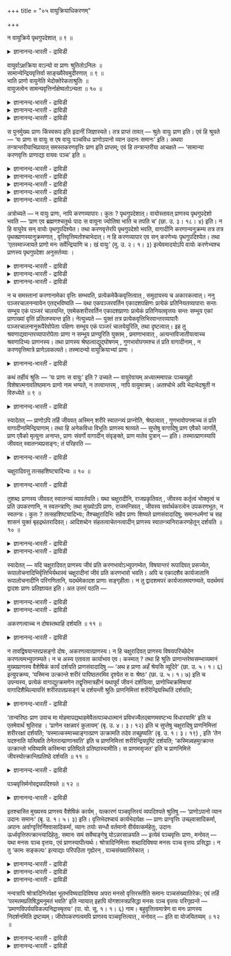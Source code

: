 +++
title = "०५ वायुक्रियाधिकरणम्"

+++

न वायुक्रिये पृथगुपदेशात् ॥ ९ ॥  
<details><summary>ज्ञानानन्द-भारती - द्राविडी</summary>

न वायुक्रिये प्रुदगुबदेसात् ॥ ९ ॥
</details>

वायुर्वाऽक्षक्रिया वाऽन्यो वा प्राणः श्रुतितोऽनिलः ॥  
सामान्येन्द्रियवृत्तिर्वा साङ्ख्यैरेवमुदीरणात् ॥ ९ ॥  
भाति प्राणो वायुनेति भेदोक्तेरेकताश्रुतिः ॥  
वायुजत्वेन सामन्यवृत्तिर्नाक्षेष्वतोऽन्यता ॥ १० ॥  
<details><summary>ज्ञानानन्द-भारती - द्राविडी</summary>

--वैयासिग न्यायमाला
</details>

<details><summary>ज्ञानानन्द-भारती - द्राविडी</summary>

पिराणऩ् ऎऩ्बदु वायुवेदाऩा? अल्लदु इन्दिरि यङ्गळिऩ् सेष्टैया? अल्लदु वेऱु एदेऩुमा? सुरुदि वाक्कियत्तिऩाल्, वायु ताऩ् अल्लदु साङ्गियर् इव्विदम् सॊल्वदाल्, इन्दिरियङ्गळुडैय पॊदुवाऩ सॆय्गै यायिरुक्कलाम्।
</details>

<details><summary>ज्ञानानन्द-भारती - द्राविडी</summary>

“पिराणऩ् वायुविऩाल् पिरगासिक्किऱदु" ऎऩ्ऱु वेऱुबडुत्तिच् चॊल्लियिरुप्पदाल्, ऒऩ्ऱागच् चॊल्लुम् सुरुदि वायुवि लिरुन्दु उण्डागुम् तऩ्मैयाल् (ऎऩ्ऱु वैत्तुक् कॊळ्ळ वेण्डुम्)। इन्दिरियङ्गळिडत्तिल् पॊदुवाऩ सॆयल् किडैयादु। आगैयाल् वेऱु ताऩ्।
</details>

स पुनर्मुख्यः प्राणः किंस्वरूप इति इदानीं जिज्ञास्यते। तत्र प्राप्तं तावत् — श्रुतेः वायुः प्राण इति। एवं हि श्रूयते — ‘यः प्राणः स वायुः स एष वायुः पञ्चविधः प्राणोऽपानो व्यान उदानः समानः’ इति। अथवा तन्त्रान्तरीयाभिप्रायात् समस्तकरणवृत्तिः प्राण इति प्राप्तम्; एवं हि तन्त्रान्तरीया आचक्षते — ‘सामान्या करणवृत्तिः प्राणाद्या वायवः पञ्च’ इति ॥

<details><summary>ज्ञानानन्द-भारती - द्राविडी</summary>

(पुल्लाङ्गुऴलिऩ् ओट्टैक्कुळ् इरुक्कुम् वायु पोल् मुगत्तिऱ्कुळ् इरुक्कुम् वायुदाऩ् पिराणऩा, अल्लदु ऎल्ला इन्दिरियङ्गळुक्कुम् पॊदुवाऩ सॆयल्दाऩ् पिराणऩ् ऎऩ्ऱु सॊल्लप्पडुगिऱदा, अल्लदु पिराणऩ् तऩिप्पट्टदाऩ वस्तुवा ऎऩ्ऱु सन्देहम्।
</details>

<details><summary>ज्ञानानन्द-भारती - द्राविडी</summary>

पूर्वबक्षम्: पिराणऩ् वेऱाऩ तत्वमल्ल। सुरुदियिल् ‘पिराणऩ् ऎऩ्बदु वायुदाऩ्' ऎऩ्ऱु सॊल्लि यिरुप्पदाल् मुगत्तिऱ्कुळ् उळ्ळ वायुदाऩ् पिराणऩ् ऎऩ्ऱु सॊल्लप्पडुगिऱदु। अल्लदु इन्दिरियङ्गळिऩ् पॊदुवाऩ सॆयल् ताऩ् पिराणऩ्। ऒव्वॊरु पक्षिक्कुम् तऩित्तऩियाऩ सॆयल् इरुन्द पोदिलुम् अनेगम् पक्षिगळ् वेडऩुडैय वलैयिल् अगप्पट्टिरुक्कुम् पोदु ऎल्ला पक्षिगळुम् सेर्न्दु वलैयै असैत्तु मेले तूक्किच् चॆल्गिऱदु। इङ्गु वलैयैयसैप्पदु ऎऩ्बदु ऎल्ला पक्षिगळुक्कुम् पॊदुवाऩ सॆयल्। इदे पोल ऒव्वॊरु इन्दिरियत्तिऱ्कुम् तऩित्तऩियाऩ सॆयल् इरुन्द पोदिलुम् ऎल्ला इन्दिरियङ्गळुम् सेर्न्दु सरीरत्तै असैक्किऱदु। इदुदाऩ् पिराणऩ् ऎऩ्ऱु सॊल्लप्पडुगिऱदु।
</details>

<details><summary>ज्ञानानन्द-भारती - द्राविडी</summary>

सित्तान्दम्: पिराणऩ् वायुविऩाल् तऩ् कारियत्तैच् चॆय्यत् तिऱमैयुळ्ळदाग आगिऱदु ऎऩ्ऱु सुरुदि कूऱुवदाल् उदवि सॆय्युम् वायुवुम् उदवियैप् पॆऱुम् पिराणऩुम् वॆव्वेऱु वस्तुवे तविर वायुवुम्, पिराणऩुम् ऒरे तत्वमल्ल। तऩक्के ताऩ् उदवि सॆय्यमुडियादल्लवा! कारणमाऩ वायुवैयुम्, कारियमाऩ पिराणऩैयुम् ऒऩ्ऱागक् कल्बित्तु वायुवे पिराणऩ् ऎऩ्ऱु सुरुदि कूऱुगिऱदु। आगैयाल् वायुवे पिराणऩ् ऎऩ्ऱ पक्षम् सरियल्ल। इन्दिरियङ्गळिऩ् पॊदुच्चॆयल् पिराणऩ् ऎऩ्बदुम् सरियल्ल। कण्, कादु मुदलाऩ इन्दिरियङ्गळुक्कु पार्प्पदु केट्पदु मुदलाऩ तऩित्तऩियाऩ सॆयल्गळैत्तविर ऎल्ला इन्दिरियङ् गळुक्कुम् पॊदुवाऩ तेहम् असैवदऱ्कु अऩुगूल माऩ सॆयल् ऒऩ्ऱुमिल्लै। पार्प्पदु, केट्पदु मुदलियवै ऒव्वॊऩ्ऱुक्कुम् तऩिप्पट्ट सॆयल्गळ्। इवैगळ् तेहम् असैवदऱ्कु अऩुगूलमुमिल्लै। पक्षिगळिऩ् ऒरे विदमाऩ असैवुगळ् वलै असैवदऱ्कु अऩुगूलमाग उळ्ळऩ। आगैयाल् पिराणऩ् तऩियाऩ तत्वमे ऎऩ्बदु सित्तान्दम्)।
</details>

<details><summary>ज्ञानानन्द-भारती - द्राविडी</summary>

अन्द मुक्कियप् पिराणऩ् ऎऩ्ऩ स्वरूबत् तैयुडैयदु ऎऩ्ऱु इप्पॊऴुदु विसारिक्कप्पडुगिऱदु।
</details>

<details><summary>ज्ञानानन्द-भारती - द्राविडी</summary>

पूर्वबक्षम्: अङ्गु सुरुदियिलिरुन्दु पिराणऩ् वायु ऎऩ्ऱु एऱ्पडुगिऱदु। "ऎदु पिराणऩो अदु वायु। अन्द इन्द वायु पिराणऩ्, अबाऩऩ्, वियाऩऩ्, उदाऩऩ्, समाऩऩ् ऎऩ्ऱु ऐन्दु विदम्” ऎऩ्ऱल्लवा सॊल्लप्पडुगिऱदु! अल्लदु वेऱु सास्तिरङ्गळिऩ् अबिप्पिरायप्पडि ऎल्ला इन्दिरियङ्गळुडैय पॊदुवाऩ सॆयल् पिराणऩ् ऎऩ्ऱु एऱ्पडुगिऱदु। इव्विदमल्लवा वेऱु सास्तिरगारर्गळ् सॊल्लुगिऱार्गळ्,"पॊदु वायुळ्ळ इन्दिरियङ्गळिऩ् सॆयल्बिराणऩ् मुदलाऩ ऐन्दु वायुक्कळ्” ऎऩ्ऱु।
</details>

अत्रोच्यते — न वायुः प्राणः, नापि करणव्यापारः। कुतः ? पृथगुपदेशात्। वायोस्तावत् प्राणस्य पृथगुपदेशो भवति — ‘प्राण एव ब्रह्मणश्चतुर्थः पादः स वायुना ज्योतिषा भाति च तपति च’ (छा. उ. ३। १८। ४) इति। न हि वायुरेव सन् वायोः पृथगुपदिश्येत। तथा करणवृत्तेरपि पृथगुपदेशो भवति, वागादीनि करणान्यनुक्रम्य तत्र तत्र पृथक्प्राणस्यानुक्रमणात् , वृत्तिवृत्तिमतोश्चाभेदात्। न हि करणव्यापार एव सन् करणेभ्यः पृथगुपदिश्येत। तथा ‘एतस्माज्जायते प्राणो मनः सर्वेन्द्रियाणि च। खं वायुः’ (मु. उ. २। १। ३) इत्येवमादयोऽपि वायोः करणेभ्यश्च प्राणस्य पृथगुपदेशा अनुसर्तव्याः ।

<details><summary>ज्ञानानन्द-भारती - द्राविडी</summary>

सित्तान्दम्: इङ्गु सॊल्गिऱोम्; पिराणऩ् वायु अल्ल, इन्दिरियङ्गळुडैय सॆयलुम् अल्ल, एऩ्? वेऱाग उबदेसित्तिरुप्पदाल्, वायुवैक्काट्टिलुम् वेऱाग पिराणऩुक्कु उबदेसम् इरुक्किऱदु। “पिराणऩ् ताऩ् पिरह्मत्तिऩ् नाऩ्गावदु पादम् ; अदु वायुवागिऱ ज्योदियिऩाल् पिरगासिक्किऱदु तबिक्किऱदु” (सान्।III;१८-४) ऎऩ्ऱु, वायुवागवे इरुप्पदु वायुवुक्कु वेऱाग उबदेसिक्कप्पडादु अल्लवा?
</details>

<details><summary>ज्ञानानन्द-भारती - द्राविडी</summary>

अप्पडिये इन्दिरियङ्गळुडैय विरुत्तिक्कुम् वेऱाग उबदेसम् इरुक्किऱदु। वाक्कु मुदलाऩ इन्दिरि यङ्गळै आरम्बित्तु अङ्गङ्गु वेऱाग पिराणऩैच् चॊल्लियिरुप्पदाल् विरुत्तिक्कुम् विरुत्तियैयुडैय तिऱ्कुम् पेदमिल्लाददिऩालुम्। इन्दिरियङ्गळिऩ् वियाबारमागवे इरुप्पदु इन्दिरियङ्गळुक्कु वेऱाग उबदेसिक्कप्पडादु अल्लवा?
</details>

<details><summary>ज्ञानानन्द-भारती - द्राविडी</summary>

अप्पडिये, “इदिलिरुन्दु उण्डागिऱदु पिराणऩ्, मऩस्, ऎल्ला इन्दिरियङ्गळुम्, आगासम्, वायु" (मुण्डग।II;१-३) ऎऩ्बदु मुदलाऩ, वायुवुक्कुम्, इन्दिरियङ्गळुक्कुम् वेऱाग पिराणऩुक्कु सॆय्यप् पट्टिरुक्कुम्, उबदेसङ्गळुम् अऩुसरिक्क वेण्डियवै।
</details>

न च समस्तानां करणानामेका वृत्तिः सम्भवति, प्रत्येकमेकैकवृत्तित्वात् , समुदायस्य च अकारकत्वात्। ननु पञ्जरचालनन्यायेन एतद्भविष्यति — यथा एकपञ्जरवर्तिन एकादशपक्षिणः प्रत्येकं प्रतिनियतव्यापाराः सन्तः सम्भूय एकं पञ्जरं चालयन्ति, एवमेकशरीरवर्तिन एकादशप्राणाः प्रत्येकं प्रतिनियतवृत्तयः सन्तः सम्भूय एकां प्राणाख्यां वृत्तिं प्रतिलप्स्यन्त इति। नेत्युच्यते — युक्तं तत्र प्रत्येकवृत्तिभिरवान्तरव्यापारैः पञ्जरचालनानुरूपैरेवोपेताः पक्षिणः सम्भूय एकं पञ्जरं चालयेयुरिति, तथा दृष्टत्वात्। इह तु श्रवणाद्यवान्तरव्यापारोपेताः प्राणा न सम्भूय प्राण्युरिति युक्तम् , प्रमाणाभावात् , अत्यन्तविजातीयत्वाच्च श्रवणादिभ्यः प्राणनस्य। तथा प्राणस्य श्रेष्ठत्वाद्युद्घोषणम् , गुणभावोपगमश्च तं प्रति वागादीनाम् , न करणवृत्तिमात्रे प्राणेऽवकल्पते। तस्मादन्यो वायुक्रियाभ्यां प्राणः ।

<details><summary>ज्ञानानन्द-भारती - द्राविडी</summary>

मेलुम्, ऎल्ला करणङ्गळुक्कुम्, ऒरे विरुत्ति सम्बविक्कादु। करणङ्गळुक्कु तऩित्तऩियाग ऒव्वॊरु विरुत्तियिरुप्पदालुम्। समुदायत्तिऱ्कु सॆय्युम् तऩ्मै किडैयाददालुम्, कूट्टै असैक्कुम् नियायप्पडि एऱ्पडलामे? ऒरे कूट्टिलुळ्ळ पदिऩोरु पक्षिगळ्, अददऱ्कुत् तऩित्तऩियाय् एऱ्पट्ट वियाबारङ्गळुडऩ् कूडिऩवैगळाग इरुन्दबोदिलुम्, सेर्न्दुगॊण्डु ऒरु कूट्टै ऎप्पडि असैक्किऩ्ऱऩवो, इव्विदमे ऒरे सरीरत्तिलुळ्ळ पदिऩोरु पिराणऩ्गळ्, अददऱ्कुत् तऩित् तऩियाय् एऱ्पट्ट विरुत्तिगळैयुडैयवैगळाग इरुन्द पोदिलुम्, सेर्न्दु कॊण्डु पिराणऩ् ऎऩ्ऱ ऒरु विरुत्तियैयडैयलामे? ऎऩ्ऱाल्, अप्पडियल्ल ऎऩ्ऱु सॊल्लप्पडुगिऱदु। अङ्गे, कूट्टै असैप्पदऱ्कु अऩुगूलमाऩ ऒव्वॊऩ्ऱिलुम् इरुक्किऱ तऩित्तऩि वियाबारङ्गळोडु कूडिऩ पक्षिगळ् ताऩ् ऒऩ्ऱु सेर्न्दु ऒरु कूट्टै असैक्कलाम् ऎऩ्बदु पॊरुत्तम्। अव् विदम् पार्क्कप्पडुवदाल् इङ्गेयो, केट्पदु मुदलाऩ तऩिप्पट्ट वियाबारङ्गळोडु कूडिऩ पिराणऩ्गळ् ऒऩ्ऱु सेर्न्दु पिराण वियाबारत्तै सॆय्युम्। अदावदु मूच्चुविडुमॆऩ्बदु पॊरुत्तमिल्लै। पिरमाणमिल्लाद तिऩाल्; मूच्चुविडुदल्, केट्पदु मुदलिय वैगळिलिरुन्दु पूरावुम् वेऱुबट्ट इऩत्तैच् चेर्न्ददिऩालुम्। पिराणऩ् इन्दिरियङ्गळुडैय विरुत्तियाग मात्तिर मिरुन्ददेयाऩाल्। पिराणऩुक्कु सिरेष्टत्तऩ्मै मुदलि यदैच् चॊल्वदुम्, अदऱ्कु कीऴ्बट्टदाग वाक्कु मुदलियवैगळैच् चॊल्वदुम्, पॊरुत्तमागादु। आगै याल् पिराणऩ् वायु, सॆयल् इवैगळिलिरुन्दु वेऱु।
</details>

कथं तर्हीयं श्रुतिः — ‘यः प्राणः स वायुः’ इति ? उच्यते — वायुरेवायम् अध्यात्ममापन्नः पञ्चव्यूहो विशेषात्मनावतिष्ठमानः प्राणो नाम भण्यते, न तत्त्वान्तरम् , नापि वायुमात्रम्। अतश्चोभे अपि भेदाभेदश्रुती न विरुध्येते ॥ ९ ॥

<details><summary>ज्ञानानन्द-भारती - द्राविडी</summary>

अप्पडियाऩाल् "ऎदु पिराणऩो अदु वायु" ऎऩ्ऱ इन्द सुरुदि ऎप्पडि? ऎऩ्ऱु सॊल्गिऱोम्। इन्द वायुदाऩ् अत्यात्ममागि (सरीरत्तिल् सम्बन्दप्पट्टु) ऐन्दु पिरिवुळ्ळदाय् विसेषमाऩ स्वरूबत्तुडऩ् इरुन्दु कॊण्डु पिराणऩ् ऎऩ्ऱु सॊल्लप्पडुगिऱदु; इदु वायुवैक् काट्टिलुम् वेऱु तत्वम् अल्ल; वायुवे ताऩ् ऎऩ्बदुम् अल्ल। आगैयाल् पेदत्तै सॊल्लुम् सुरुदि अबेदत्तैच् चॊल्लुम् सुरुदि इरण्डुमे विरोदप्पडुवदिल्लै।
</details>

स्यादेतत् — प्राणोऽपि तर्हि जीववत् अस्मिन् शरीरे स्वातन्त्र्यं प्राप्नोति, श्रेष्ठत्वात् , गुणभावोपगमाच्च तं प्रति वागादीनामिन्द्रियाणाम्। तथा हि अनेकविधा विभूतिः प्राणस्य श्राव्यते — सुप्तेषु वागादिषु प्राण एवैको जागर्ति, प्राण एवैको मृत्युना अनाप्तः, प्राणः संवर्गो वागादीन् संवृङ्क्ते, प्राण मातेव पुत्रान् — इति। तस्मात्प्राणस्यापि जीववत् स्वातन्त्र्यप्रसङ्गः; तं परिहरति —

<details><summary>ज्ञानानन्द-भारती - द्राविडी</summary>

इदु इरुक्कलाम्। अप्पडियाऩाल्, जीवऩैप्पोल पिराणऩुम् इन्द सरीरत्तिल् स्वादन्दिरियम् अडैयुम्, सिरेष्टम् ऎऩ्बदिऩालुम्, अदै उत्तेसित्तु वाक्कु मुदलाऩ इन्दिरियङ्गळुक्कु उळ्बडुम् तऩ्मैयेऱ्पट्टि रुप्पदिऩालुम् अप्पडिये पिराणऩुक्कु पलविदमाऩ महिमै सॊल्लप्पट्टिरुक्किऱदु, “वाक्कु मुदलिय वैगळ् तूङ्गुम्बोदु पिराणऩ् ऒऩ्ऱे विऴित्तुक् कॊण्डिरुक्किऱदल्लवा? पिराणऩ् ऒऩ्ऱुदाऩ् मिरुत्यु विऩाल् अडैयप्पडाददु। पिराणऩ् संवर्क्कम्, वाक्कु मुदलियवैगळै सेर्त्तुक् कॊळ्गिऱदु। पिराणऩ् मऱ्ऱ पिराणऩ्गळै रक्षिक्किऱदु। तायार् पुत्तिरर्गळैप् पोल” ऎऩ्ऱु। आगैयाल् पिराणऩुक्कुम्गूड जीवऩैप्पोल स्वादन्दिरियम् एऱ्पडुम् अदै परिहरिक्किऱार्:-
</details>

चक्षुरादिवत्तु तत्सहशिष्ट्यादिभ्यः ॥ १० ॥  
<details><summary>ज्ञानानन्द-भारती - द्राविडी</summary>

सक्षुरादिवत्तु तत्सहसिष्ट्यादिदिप्य: ॥ १० ॥
</details>

तुशब्दः प्राणस्य जीववत् स्वातन्त्र्यं व्यावर्तयति। यथा चक्षुरादीनि, राजप्रकृतिवत् , जीवस्य कर्तृत्वं भोक्तृत्वं च प्रति उपकरणानि, न स्वतन्त्राणि; तथा मुख्योऽपि प्राणः, राजमन्त्रिवत् , जीवस्य सर्वार्थकरत्वेन उपकरणभूतः, न स्वतन्त्रः। कुतः ? तत्सहशिष्ट्यादिभ्यः; तैश्चक्षुरादिभिः सहैव प्राणः शिष्यते प्राणसंवादादिषु; समानधर्मणां च सह शासनं युक्तं बृहद्रथंतरादिवत्। आदिशब्देन संहतत्वाचेतनत्वादीन् प्राणस्य स्वातन्त्र्यनिराकरणहेतून् दर्शयति ॥ १० ॥

<details><summary>ज्ञानानन्द-भारती - द्राविडी</summary>

“आऩाल्” ऎऩ्ऱ सप्तम् पिराणऩुक्कु जीवऩैप् पोल स्वादन्दिरियम् ऎऩ्बदै विलक्कुगिऱदु। ऎप्पडि कण् मुदलियवै अरसऩुक्कु पिरजैगळैप्पोल जीवऩुडैय सॆय्युम् तऩ्मै, अऩुबविक्कुम् तऩ्मै इवैगळुक्कु सादऩङ्गळे तविर स्वदन्दिर मिल्लैयो, अप्पडिये मुक्किय पिराणऩुम्, अरसऩुक्कु मन्दिरियैप्पोल जीवऩुक्कु ऎल्ला कार्यङ्गळैयुम् सॆय्युम् तऩ्मैयिऩाल् सादऩमायिरुप्पदे तविर स्वदन्दिरमिल्लै।
</details>

<details><summary>ज्ञानानन्द-भारती - द्राविडी</summary>

एऩ्? “अवैगळुडऩ् सेर्त्तु सॊल्लप्पट्टि रुप्पदु मुदलियवैगळाल्” पिराण संवादम् मुदलाऩ विडङ्गळिल्, अन्द कण् मुदलियवैगळुडऩ् सेर्त्ते सॊल्लप्पट्टिरुक्किऱदु पिराणऩ्। समाऩमाऩ तर्मङ् गळै उडैयवैगळै सेर्त्तुच् चॊल्लुवदु न्यायम्। पिरुहत्रदन्दिरम् ऎऩ्ऱ सामङ्गळ् मुदलियदैप् पोल। (सूत्तिरत्तिल् उळ्ळ) 'मुदलियवै' ऎऩ्ऱ सप्तत्तिऩाल् पिराणऩुक्कु स्वादन्दिरियत्तै निरागरिक्कक् कारणमा युळ्ळ सेर्न्दिरुक्कुम् तऩ्मै, असेदऩमायिरुक्कुम् तऩ्मै। मुदलियदैक् काट्टुगिऱार्।
</details>

स्यादेतत् — यदि चक्षुरादिवत् प्राणस्य जीवं प्रति करणभावोऽभ्युपगम्येत, विषयान्तरं रूपादिवत् प्रसज्येत, रूपालोचनादिभिर्वृत्तिभिर्यथास्वं चक्षुरादीनां जीवं प्रति करणभावो भवति। अपि च एकादशैव कार्यजातानि रूपालोचनादीनि परिगणितानि, यदर्थमेकादश प्राणाः सङ्गृहीताः। न तु द्वादशमपरं कार्यजातमवगम्यते, यदर्थमयं द्वादशः प्राणः प्रतिज्ञायत इति। अत उत्तरं पठति —

<details><summary>ज्ञानानन्द-भारती - द्राविडी</summary>

इदु इरुक्कलाम्; कण् मुदलियदैप्पोल पिराणऩुक्कु जीवऩ् विषयमाय् करुवियायिरुक्कुम् तऩ्मै ऒप्पुक्कॊळ्ळप्पडुमेयाऩाल्, रूबम् मुदलिय तैप्पोल (अदऱ्कु) वेऱु विषयम् इरुक्क वेण्डि वरुम्। कण् मुदलियवैगळुक्कु रूबम् मुदलिय, आलोसऩै मुदलिय विरुत्तिगळाल् अददऱ्कुत् तक्कबडि जीवऩ् विषयमाय् करुवियायिरुक्कुम् तऩ्मै इरुक्किऱदु। ऎदऱ्काग पदिऩोरु इन्दिरियङ्गळ् एऱ्पट्टु इरुक्किऩ्ऱ ऩवो अव्विद रूबम्, आलोसऩै मुदलाऩ कार्यक् कूट्टङ्गळुम् पदिऩॊऩ्ऱुदाऩ् कणक्किडप्पट्टिरुक् किऩ्ऱऩ। ऎदऱ्काग इन्द पिराणऩ् पऩ्ऩिरण्डावदु ऎऩ्ऱु तीर्माऩिक्क वेण्डुमो, अव्विदम् पऩ्ऩिरण् डावदाग वेऱु कार्यक् कूट्टमो अऱियप्पडविल्लै, ऎऩ्ऱु।
</details>

<details><summary>ज्ञानानन्द-भारती - द्राविडी</summary>

अदऱ्काग पदिल् सॊल्गिऱार्।
</details>

अकरणत्वाच्च न दोषस्तथाहि दर्शयति ॥ ११ ॥  
<details><summary>ज्ञानानन्द-भारती - द्राविडी</summary>

अगरणत्वाच्च न तोषस्तदाहि तर्सयदि ॥ ११ ॥
</details>

न तावद्विषयान्तरप्रसङ्गो दोषः, अकरणत्वात्प्राणस्य। न हि चक्षुरादिवत् प्राणस्य विषयपरिच्छेदेन करणत्वमभ्युपगम्यते। न च अस्य एतावता कार्याभाव एव। कस्मात् ? तथा हि श्रुतिः प्राणान्तरेष्वसम्भाव्यमानं मुख्यप्राणस्य वैशेषिकं कार्यं दर्शयति प्राणसंवादादिषु — ‘अथ ह प्राणा अहँ श्रेयसि व्यूदिरे’ (छा. उ. ५। १। ६) इत्युपक्रम्य, ‘यस्मिन्व उत्क्रान्ते शरीरं पापिष्ठतरमिव दृश्येत स वः श्रेष्ठः’ (छा. उ. ५। १। ७) इति च उपन्यस्य, प्रत्येकं वागाद्युत्क्रमणेन तद्वृत्तिमात्रहीनं यथापूर्वं जीवनं दर्शयित्वा, प्राणोच्चिक्रमिषायां वागादिशैथिल्यापत्तिं शरीरपातप्रसङ्गं च दर्शयन्ती श्रुतिः प्राणनिमित्तां शरीरेन्द्रियस्थितिं दर्शयति;

<details><summary>ज्ञानानन्द-भारती - द्राविडी</summary>

वेऱु विषयम् इरुक्कुम्बडि एऱ्पडुमॆऩ्ऱ तोषमिल्लै पिराणऩुक्कु करुवि ऎऩ्ऱ तऩ्मैयिल् लाददाल्। कण् मुदलियवैगळैप्पोल, पिराणऩुक्कु विषयत्तै अऱिवदऩ् मूलम् करुवित्तऩ्मैयॆऩ्ऱु ऒप्पुक्कॊळ्ळविल्लैये? इव्वळविऩाल् इदऱ्कु कार्यमिल्लै ऎऩ्बदुमिल्लै। एऩ्? अप्पडिये पिराण संवादम् मुदलाऩविडङ्गळिल्, मऱ्ऱ पिराणऩ्गळिल् इरुक्क मुडियाद विसेषमायुळ्ळ कार्यत्तै मुक्किय पिराणऩुक्कु सुरुदि काट्टुगिऱदु। “पिराणऩ्गळ् नाऩ् पॆरियवऩ्, ऎऩ्ऱ कारणत्तिऱ्काग विवादम् सॆय्दऩ” ऎऩ्ऱु आरम्बित्तु "उङ्गळुक्कुळ् यार् वॆळिक्कि ळम्बिऩाल् सरीरम् मिगवुम् कॆट्टदागक् काणप्पडुमो अवर् उङ्गळुक्कुळ् मिगवुम् मेलाऩवर्" (सान्। V-१-६,७) ऎऩ्ऱु सॊल्लिविट्टु, तऩित्तऩियाग वाक्कु मुदलियवै वॆळिक्किळम्बुवदिऩाल् अदऩ् सॆयल् मात्तिरमिल्लामल् मुऩ्बोलवे जीवित्तिरुप्पदैक् काट्टि, पिराणऩ् किळम्ब निऩैत्तदिल् वाक्कु मुदलियवैगळुक्कु तळर्च्चि एऱ्पडुवदैयुम्, सरीरम् विऴुन्दुविडुम् निलै एऱ्पडुवदैयुम् काट्टुम् सुरुदि सरीरम् इन्दिरियङ्गळ् इवैगळिऩ् निलै पिराणऩै निमित्तमायुळ्ळदॆऩ्ऱु काट्टुगिऱदु।
</details>

‘तान्वरिष्ठः प्राण उवाच मा मोहमापद्यथाहमेवैतत्पञ्चधात्मानं प्रविभज्यैतद्बाणमवष्टभ्य विधारयामि’ इति च एतमेवार्थं श्रुतिराह । ‘प्राणेन रक्षन्नवरं कुलायम्’ (बृ. उ. ४। ३। १२) इति च सुप्तेषु चक्षुरादिषु प्राणनिमित्तां शरीररक्षां दर्शयति; ‘यस्मात्कस्माच्चाङ्गात्प्राण उत्क्रामति तदेव तच्छुष्यति’ (बृ. उ. १। ३। १९) , इति ‘तेन यदश्नाति यत्पिबति तेनेतरान्प्राणानवति’ इति च प्राणनिमित्तां शरीरेन्द्रियपुष्टिं दर्शयति; ‘कस्मिन्न्वहमुत्क्रान्त उत्क्रान्तो भविष्यामि कस्मिन्वा प्रतिष्ठिते प्रतिष्ठास्यामीति। स प्राणमसृजत’ इति च प्राणनिमित्ते जीवस्योत्क्रान्तिप्रतिष्ठे दर्शयति ॥ ११ ॥

<details><summary>ज्ञानानन्द-भारती - द्राविडी</summary>

इन्द विषयत्तैये अवैगळैप् पार्त्तु मिगवुम् मेलाऩ पिराणऩ् सॊल्लिऱ्ऱु - मोहत्तै अडैयादीर्गळ्। नाऩ् ताऩ् इव्विदमाग ऎऩ्ऩै ऐन्दागप् पिरित्तुक्कॊण्डु इन्द सरीरत्तै निऱुत्तित् ताङ्गिक्कॊण्डिरुक्किऱेऩ्” (पिरच्ऩ २-३) ऎऩ्ऱ सुरुदि सॊल्गिऱदु। “कीऴ्बट्ट कूट्टै (सरीरत्तै) पिराणऩैक् कॊण्डु रक्षित्तुक्कॊण्डु" (पिरुहत्।IV;३-१२) ऎऩ्ऱुम् कण् मुदलाऩवै तूङ्गुम्बोदु पिराणऩ् निमित्तमाग सरीरम् रक्षिक्कप्पडुवदैक् काट्टुगिऱदु। "ऎन्द ऎन्द अङ्गत्तिलिरुन्दु पिराणऩ् वॆळिप्पडुगिऱदो, अदुदाऩ् अप्पॊऴुदु वाडुगिऱदु" (पिरुहत्।१;३-१९) “जीवऩ् अन्द पिराणऩ् मूलम् ऎदैच् चाप्पिडुगिऱाऩो, ऎदै कुडिक्किऱाऩो अदऩाल् मऱ्ऱप्पिराणऩ्गळै रक्षिक् किऱाऩ्” ऎऩ्ऱुम् सरीरम् इन्दिरियङ्गळ् इवैगळिऩ् पुष्टियुम् पिराणऩै निमित्तमायुळ्ळदु ऎऩ्ऱु काट्टु किऱदु। “ऎदु वॆळिक्किळम्बिऩाल् नाऩ् वॆळिक्किळम् पिऩवऩाग आवेऩ्? ऎदु निलैत्तिरुन्दाल् नाऩ् निलैत्तिरुप्पेऩ् ऎऩ्ऱुम् अवर् पिराणऩै स्रुष्टित् तार्" ऎऩ्ऱुम् पिराणऩै निमित्तमायुळ्ळदागवे जीवऩुडैय वॆळिक् किळम्बुदलैयुम्, निलैत्तिरुप् पदैयुम् काट्टुगिऱदु।
</details>

पञ्चवृत्तिर्मनोवद्व्यपदिश्यते ॥ १२ ॥  
<details><summary>ज्ञानानन्द-भारती - द्राविडी</summary>

पञ्जव्रुत्तिर्मऩोवत्व्यबदिच्यदे ॥ १२ ॥
</details>

इतश्चास्ति मुख्यस्य प्राणस्य वैशेषिकं कार्यम् , यत्कारणं पञ्चवृत्तिरयं व्यपदिश्यते श्रुतिषु — ‘प्राणोऽपानो व्यान उदानः समानः’ (बृ. उ. १। ५। ३) इति। वृत्तिभेदश्चायं कार्यभेदापेक्षः — प्राणः प्राग्वृत्तिः उच्छ्वासादिकर्मा, अपानः अर्वाग्वृत्तिर्निश्वासादिकर्मा, व्यानः तयोः सन्धौ वर्तमानो वीर्यवत्कर्महेतुः, उदानः ऊर्ध्ववृत्तिरुत्क्रान्त्यादिहेतुः, समानः समं सर्वेष्वङ्गेषु योऽन्नरसान्नयति — इत्येवं पञ्चवृत्तिः प्राणः, मनोवत् — यथा मनसः पञ्च वृत्तयः, एवं प्राणस्यापीत्यर्थः। श्रोत्रादिनिमित्ताः शब्दादिविषया मनसः पञ्च वृत्तयः प्रसिद्धाः। न तु ‘कामः सङ्कल्पः’ इत्याद्याः परिपठिता गृह्येरन् , पञ्चसंख्यातिरेकात् ।

<details><summary>ज्ञानानन्द-भारती - द्राविडी</summary>

इदिऩालुम् मुक्किय पिराणऩुक्कु विसेषमाऩ कार्यम् उण्डु। ऎन्द कारणत्तिऩाल् ऎऩ्ऱाल्, सुरुदिगळिल् इदु “पिराणऩ्, अबाऩऩ्, वियाऩऩ्, उदाऩऩ्, समाऩऩ्" (पिरुहत्।१;५-३) ऎऩ्ऱु ऐन्दु विरुत्तिगळुळ्ळदागच् चॊल्लप्पडुगिऱदु। इन्द विरुत्ति कळुक्कुळ्ळ पेदम् कार्यत्तिलुळ्ळ पेदत्तैय पेक्षित्तदु।
</details>

<details><summary>ज्ञानानन्द-भारती - द्राविडी</summary>

पिराणऩ् वॆळि विरुत्तियुळ्ळदु, मूच्चुविडुवदु मुदलिय सॆयलैयुडैयदु। अबाऩऩ् कीऴे विरुत्ति युळ्ळदु, मूच्चु इऴुप्पदु मुदलिय सॆयलैयुडैयदु। वियाऩऩ् अव्विरण्डुम् सेरुमिडत्तिल् इरुप्पदु, पलमायुळ्ळ सॆयलुक्कुक्कारणम्। उदाऩऩ् मेल्नोक्कि विरुत्तियुळ्ळदु, वॆळिक्किळम्बुवदु मुदलियदिऱ्कुक् कारणम्। ऎदु ऎल्ला अङ्गङ्गळिलुम् अऩ्ऩ रसत्तै सममागगॊण्डु पोय्क् कॊडुक्किऱदो अदु समाऩऩ् ऎऩ्ऱु इव्विदम् ऐन्दु विरुत्तिगळैयुडैयदु पिराणऩ्।
</details>

<details><summary>ज्ञानानन्द-भारती - द्राविडी</summary>

“मऩसैप्पोल": ऎप्पडि मऩसिऱ्कु ऐन्दु विरुत्तिगळ् इरुक्किऩ्ऱऩवो, अप्पडिये पिराणऩुक्कुम् ऎऩ्ऱु अर्त्तम्। कादु मुदलाऩवैगळै निमित्तमागक् कॊण्डदुम् सप्तम् मुदलाऩवैगळै विषयङ्गळागक् कॊण्डदुमाऩ मऩसिऩ् ऐन्दु विरुत्तिगळ् पिरसित्त मायिरुक्किऩ्ऱऩ। (वेदत्तिल्) सॊल्लप्पट्टिरुक्कुम् कामम्, सङ्गल्बम् मुदलियवै इङ्गु ऎडुत्तुक्कॊळ्ळप् पडविल्लै, ऐन्दु ऎऩ्ऱ ऎण्णिक्कैक्कु अदिगमा यिरुप्पदाल्।
</details>

नन्वत्रापि श्रोत्रादिनिरपेक्षा भूतभविष्यदादिविषया अपरा मनसो वृत्तिरस्तीति समानः पञ्चसंख्यातिरेकः; एवं तर्हि ‘परमतमप्रतिषिद्धमनुमतं भवति’ इति न्यायात् इहापि योगशास्त्रप्रसिद्धा मनसः पञ्च वृत्तयः परिगृह्यन्ते — ‘प्रमाणविपर्ययविकल्पनिद्रास्मृतयः’ (पा. यो. सू. १। १। ६) नाम। बहुवृत्तित्वमात्रेण वा मनः प्राणस्य निदर्शनमिति द्रष्टव्यम्। जीवोपकरणत्वमपि प्राणस्य पञ्चवृत्तित्वात् , मनोवत् — इति वा योजयितव्यम् ॥ १२ ॥

<details><summary>ज्ञानानन्द-भारती - द्राविडी</summary>

इङ्गेयुम् कादु मुदलाऩदै अबेक्षिक्कामल् सॆऩ्ऱदु वरप्पोवदु मुदलियदै विषयमायुळ्ळ वेऱु विरुत्तियुम् मऩसिऱ्कु इरुक्किऱदॆऩ्बदाल्, ऐन्दु ऎऩ्ऱ ऎण्णिक्कैक्कु अदिगमायिरुप्पदु समाऩमल्लवा? अप्पडियाऩाल्, "पिऱरुडैय मदमुम् तडुक्कप्पडादिरुन् दाल् अऩुमदिक्कप्पट्टदाग आगुम्” ऎऩ्ऱ नियायप्पडि, इङ्गेयुम् योग सास्तिरत्तिल् पिरसित्तमायुळ्ळ \*“पिरमाणम्, विबर्ययम्, विगल्बम्, नित्तिरै, स्मिरुदि” (योगसूत्रम्। १;६) ऎऩ्ऱ मऩसिऩ् ऐन्दु विरुत्तिगळै ऎडुत्तुक्कॊळ्ळलाम्।
</details>

<details><summary>ज्ञानानन्द-भारती - द्राविडी</summary>

अल्लदु पल विरुत्तिगळैयुडैयदु ऎऩ्बदु मात्तिरत्तिल् पिराणऩुक्कु मऩस् तिरुष्टान्दम् ऎऩ्ऱु अऱिय वेण्डुम्। पिराणऩ् ऐन्दु विरुत्तियुळ्ळदाल् मऩसैप्पोल अदऱ्कुम् जीवऩुक्कु उदवुम् तऩ्मै ऎऩ्ऱुम् सेर्त्तुक् कॊळ्ळ वेण्डुम्।
</details>

